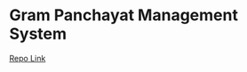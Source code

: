 # Gram Panchayat Management System

[Repo Link](https://github.com/RG-04/Gram-Panchayat-Management-System)
